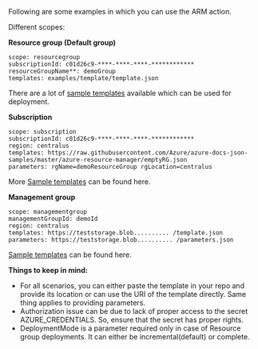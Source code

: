 Following are some examples in which you can use the ARM action. 


Different scopes: 
 
**Resource group (Default group)**

    scope: resourcegroup 
    subscriptionId: c01d26c9-****-****-****-************ 
    resourceGroupName**: demoGroup 
    templates: examples/template/template.json


There are a lot of [sample templates](https://github.com/Azure/azure-quickstart-templates) available which can be used for deployment.  

**Subscription**
 
    scope: subscription 
    subscriptionId: c01d26c9-****-****-****-************ 
    region: centralus 
    templates: https://raw.githubusercontent.com/Azure/azure-docs-json-samples/master/azure-resource-manager/emptyRG.json
    parameters: rgName=demoResourceGroup rgLocation=centralus

More [Sample templates](https://github.com/Azure/azure-quickstart-templates/tree/master/subscription-deployments) can be found here. 

**Management group**

    scope: managementgroup 
    managementGroupId: demoId 
    region: centralus 
    templates: https://teststorage.blob.......... /template.json
    parameters: https://teststorage.blob.......... /parameters.json

[Sample templates](https://github.com/Azure/azure-quickstart-templates/tree/master/managementgroup-deployments) can be found here.

**Things to keep in mind:** 

*   For all scenarios, you can either paste the template in your repo and provide its location or can use the URI of the template directly. Same thing applies to providing parameters.
*   Authorization issue can be due to lack of proper access to the secret AZURE_CREDENTIALS. So, ensure that the secret has proper rights.
*   DeploymentMode is a parameter required only in case of Resource group deployments. It can either be incremental(default) or complete.